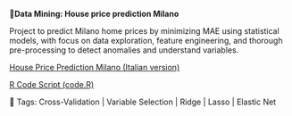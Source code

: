 **📄Data Mining: House price prediction Milano**

Project to predict Milano home prices by minimizing MAE using statistical models, with focus on data exploration, feature engineering, and thorough pre-processing to detect anomalies and understand variables.

[House Price Prediction Milano (Italian version)](https://github.com/AuroraMusitelli/Milan-housing---Data-Mining/blob/main/HousePricePredictionMilano.pdf)

[R Code Script (code.R)](https://github.com/AuroraMusitelli/Milan-housing---Data-Mining/blob/main/HousePricePredictionMilano.R)

📎 Tags: Cross-Validation | Variable Selection | Ridge | Lasso | Elastic Net 
